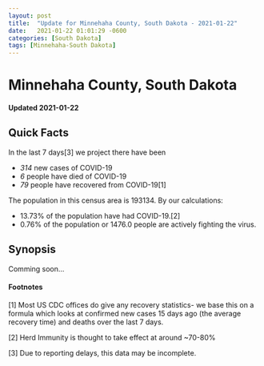 ```yaml
---
layout: post
title:  "Update for Minnehaha County, South Dakota - 2021-01-22"
date:   2021-01-22 01:01:29 -0600
categories: [South Dakota]
tags: [Minnehaha-South Dakota]
---
```


# Minnehaha County, South Dakota
#### Updated 2021-01-22

## Quick Facts

In the last 7 days[3] we project there have been
- *314* new cases of COVID-19
- *6* people have died of COVID-19
- *79* people have recovered from COVID-19[1]

The population in this census area is 193134. By our calculations:
- 13.73% of the population have had COVID-19.[2]
- 0.76% of the population or 1476.0 people are actively fighting the virus.

## Synopsis

Comming soon...


#### Footnotes

[1] Most US CDC offices do give any recovery statistics- we base this on a formula which looks at confirmed new cases
15 days ago (the average recovery time) and deaths over the last 7 days.

[2] Herd Immunity is thought to take effect at around ~70-80%

[3] Due to reporting delays, this data may be incomplete.
 
    